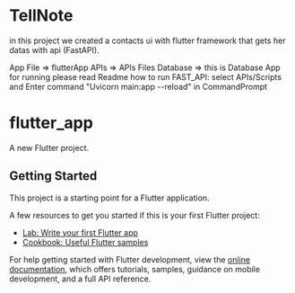# TellNote

in this project we created a contacts ui with flutter framework that gets her datas with api (FastAPI).

App File => flutterApp
APIs => APIs Files 
Database => this is Database App for running please read Readme
how to run FAST_API: select APIs/Scripts and Enter command "Uvicorn main:app --reload" in CommandPrompt

# flutter_app

A new Flutter project.

## Getting Started

This project is a starting point for a Flutter application.

A few resources to get you started if this is your first Flutter project:

- [Lab: Write your first Flutter app](https://docs.flutter.dev/get-started/codelab)
- [Cookbook: Useful Flutter samples](https://docs.flutter.dev/cookbook)

For help getting started with Flutter development, view the
[online documentation](https://docs.flutter.dev/), which offers tutorials,
samples, guidance on mobile development, and a full API reference.
